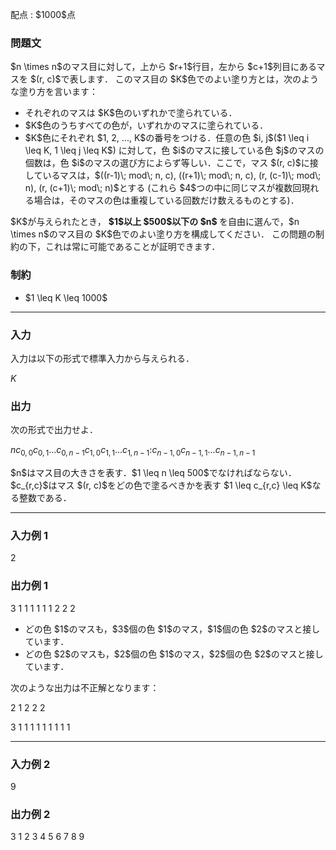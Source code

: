 
<div>

<span>

<span>

<p>
配点 : $1000$点
</p>

<div>

<section>

### **問題文**

<p>
$n \times n$のマス目に対して，上から $r+1$行目，左から $c+1$列目にあるマスを $(r, c)$で表します．
このマス目の $K$色でのよい塗り方とは，次のような塗り方を言います：
</p>

<ul>

<li>
それぞれのマスは $K$色のいずれかで塗られている．
</li>

<li>
$K$色のうちすべての色が，いずれかのマスに塗られている．
</li>

<li>
$K$色にそれぞれ $1, 2, ..., K$の番号をつける．任意の色 $i, j$($1 \leq i \leq K, 1 \leq j \leq K$) に対して，色 $i$のマスに接している色 $j$のマスの個数は，色 $i$のマスの選び方によらず等しい．ここで，マス $(r, c)$に接しているマスは，$((r-1)\; mod\; n, c), ((r+1)\; mod\; n, c), (r, (c-1)\; mod\; n), (r, (c+1)\; mod\; n)$とする (これら $4$つの中に同じマスが複数回現れる場合は，そのマスの色は重複している回数だけ数えるものとする)．
</li>

</ul>

<p>
$K$が与えられたとき，
<strong>
$1$以上 $500$以下の $n$
</strong>
を自由に選んで，$n \times n$のマス目の $K$色でのよい塗り方を構成してください．
この問題の制約の下，これは常に可能であることが証明できます．
</p>

</section>

</div>

<div>

<section>

### **制約**

<ul>

<li>
$1 \leq K \leq 1000$
</li>

</ul>

</section>

</div>

---

<div>

<div>

<section>

### **入力**

<p>
入力は以下の形式で標準入力から与えられる．
</p>

<div>

$K$
</div>

</section>

</div>

<div>

<section>

### **出力**

<p>
次の形式で出力せよ．
</p>

<div>

$n$$c_{0,0}$$c_{0,1}$$...$$c_{0,n-1}$$c_{1,0}$$c_{1,1}$$...$$c_{1,n-1}$$:$$c_{n-1,0}$$c_{n-1,1}$$...$$c_{n-1,n-1}$
</div>

<p>
$n$はマス目の大きさを表す．$1 \leq n \leq 500$でなければならない．
$c_{r,c}$はマス $(r, c)$をどの色で塗るべきかを表す $1 \leq c_{r,c} \leq K$なる整数である．
</p>

</section>

</div>

</div>

---

<div>

<section>

### **入力例 1**

<div>

2

</div>

</section>

</div>

<div>

<section>

### **出力例 1**

<div>

3
1 1 1
1 1 1
2 2 2

</div>

<ul>

<li>
どの色 $1$のマスも，$3$個の色 $1$のマス，$1$個の色 $2$のマスと接しています．
</li>

<li>
どの色 $2$のマスも，$2$個の色 $1$のマス，$2$個の色 $2$のマスと接しています．
</li>

</ul>

<p>
次のような出力は不正解となります：
</p>

<div>

2
1 2
2 2

</div>

<div>

3
1 1 1
1 1 1
1 1 1

</div>

</section>

</div>

---

<div>

<section>

### **入力例 2**

<div>

9

</div>

</section>

</div>

<div>

<section>

### **出力例 2**

<div>

3
1 2 3
4 5 6
7 8 9

</div>

</section>

</div>

</span>

</span>

</div>

